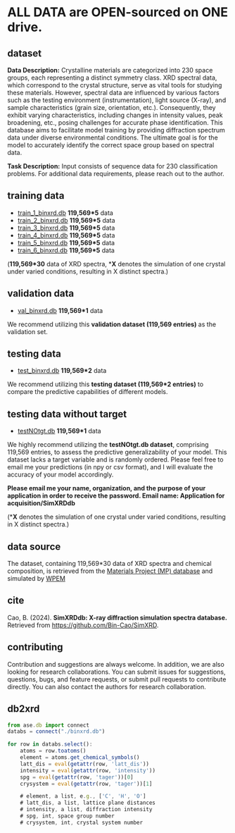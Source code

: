 # ALL DATA are OPEN-sourced on ONE drive. 
## dataset
**Data Description:** Crystalline materials are categorized into 230 space groups, each representing a distinct symmetry class. XRD spectral data, which correspond to the crystal structure, serve as vital tools for studying these materials. However, spectral data are influenced by various factors such as the testing environment (instrumentation), light source (X-ray), and sample characteristics (grain size, orientation, etc.). Consequently, they exhibit varying characteristics, including changes in intensity values, peak broadening, etc., posing challenges for accurate phase identification. This database aims to facilitate model training by providing diffraction spectrum data under diverse environmental conditions. The ultimate goal is for the model to accurately identify the correct space group based on spectral data.

**Task Description:** Input consists of sequence data for 230 classification problems. For additional data requirements, please reach out to the author.


## training data
+ [train_1_binxrd.db](https://github.com/Bin-Cao/SimXRDdb/tree/main/train_db) **119,569*5** data
+ [train_2_binxrd.db](https://github.com/Bin-Cao/SimXRDdb/tree/main/train_db) **119,569*5** data
+ [train_3_binxrd.db](https://github.com/Bin-Cao/SimXRDdb/tree/main/train_db) **119,569*5** data
+ [train_4_binxrd.db](https://github.com/Bin-Cao/SimXRDdb/tree/main/train_db) **119,569*5** data
+ [train_5_binxrd.db](https://github.com/Bin-Cao/SimXRDdb/tree/main/train_db) **119,569*5** data
+ [train_6_binxrd.db](https://github.com/Bin-Cao/SimXRDdb/tree/main/train_db) **119,569*5** data

(**119,569*30** data of XRD spectra, ***X** denotes the simulation of one crystal under varied conditions, resulting in X distinct spectra.)

## validation data
+ [val_binxrd.db](https://github.com/Bin-Cao/SimXRDdb/tree/main/val_db) **119,569*1** data

We recommend utilizing this **validation dataset (119,569 entries)** as the validation set.


## testing data
+ [test_binxrd.db](https://github.com/Bin-Cao/SimXRDdb/tree/main/test_db) **119,569*2** data

We recommend utilizing this **testing dataset (119,569*2 entries)** to compare the predictive capabilities of different models.


## testing data without target
+ [testNOtgt.db](https://github.com/Bin-Cao/SimXRDdb/tree/main/testNOtgt_db) **119,569*1** data

We highly recommend utilizing the **testNOtgt.db dataset**, comprising 119,569 entries, to assess the predictive generalizability of your model. This dataset lacks a target variable and is randomly ordered. Please feel free to email me your predictions (in npy or csv format), and I will evaluate the accuracy of your model accordingly.

**Please email me your name, organization, and the purpose of your application in order to receive the password. Email name: Application for acquisition/SimXRDdb**

(***X** denotes the simulation of one crystal under varied conditions, resulting in X distinct spectra.)
## data source
The dataset, containing 119,569*30 data of XRD spectra and chemical composition, is retrieved from the [Materials Project (MP) database](https://materialsproject.org) and simulated by [WPEM](https://github.com/WPEM)

## cite
Cao, B. (2024). **SimXRDdb: X-ray diffraction simulation spectra database.** Retrieved from https://github.com/Bin-Cao/SimXRD.

## contributing 
Contribution and suggestions are always welcome. In addition, we are also looking for research collaborations. You can submit issues for suggestions, questions, bugs, and feature requests, or submit pull requests to contribute directly. You can also contact the authors for research collaboration.


## db2xrd
``` javascript
from ase.db import connect
databs = connect("./binxrd.db")

for row in databs.select():
    atoms = row.toatoms()
    element = atoms.get_chemical_symbols()
    latt_dis = eval(getattr(row, 'latt_dis'))
    intensity = eval(getattr(row, 'intensity'))
    spg = eval(getattr(row, 'tager'))[0]
    crysystem = eval(getattr(row, 'tager'))[1]

    # element, a list, e.g., ['C', 'H', 'O']
    # latt_dis, a list, lattice plane distances
    # intensity, a list, diffraction intensity
    # spg, int, space group number
    # crysystem, int, crystal system number
```


